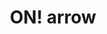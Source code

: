 ---
layout: smileys&emotion
title: ON! arrow
emoji: on_arrow
permalink: 🔛.html
image: assets/img/3moji/on_arrow.png
---